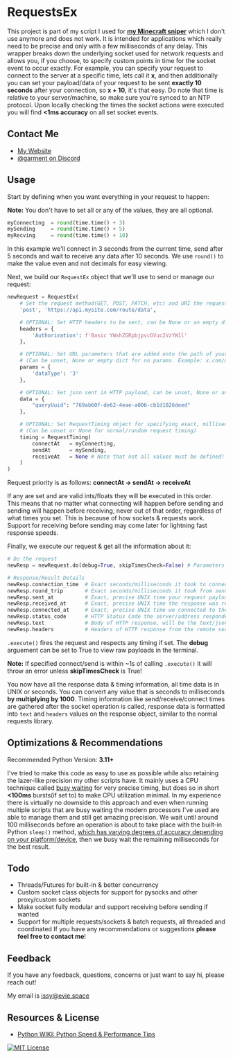 
# RequestsEx

This project is part of my script I used for [**my Minecraft sniper**](https://evie.space/snipes) which I don't use anymore and does not work. It is intended for applications which really need to be precise and only with a few milliseconds of any delay. This wrapper breaks down the underlying socket used for network requests and allows you, if you choose, to specify custom points in time for the socket event to occur exactly. For example, you can specify your request to connect to the server at a specific time, lets call it **x**, and then additionally you can set your payload/data of your request to be sent **exactly 10 seconds** after your connection, so **x + 10**, it's that easy. Do note that time is relative to your server/machine, so make sure you're synced to an NTP protocol. Upon locally checking the times the socket actions were executed you will find **<1ms accuracy** on all set socket events.




## Contact Me

- [My Website](https://evie.space)
- [@garment on Discord](https://discord.com/users/993964054081191966)


## Usage

Start by defining when you want everything in your request to happen:

**Note:** You don't have to set all or any of the values, they are all optional.

```py
myConnecting  = round(time.time() + 3)
mySending     = round(time.time() + 5)
myRecving     = round(time.time() + 10)
```
In this example we'll connect in 3 seconds from the current time, send after 5 seconds and wait to receive any data after 10 seconds. We use `round()` to make the value even and not decimals for easy viewing.

Next, we build our `RequestEx` object that we'll use to send or manage our request:

```py
newRequest = RequestEx(
    # Set the request method(GET, POST, PATCH, etc) and URI the request will be made to
    'post', 'https://api.mysite.com/route/data',

    # OPTIONAL: Set HTTP headers to be sent, can be None or an empty dict for no added headers
    headers = { 
        'Authorization': f'Basic YWxhZGRpbjpvcGVuc2VzYW1l'
    }, 

    # OPTIONAL: Set URL parameters that are added onto the path of your request
    # (Can be unset, None or empty dict for no params. Example: x.com/myPath?these=are&params=here)
    params = {
        'dataType': '3'
    },

    # OPTIONAL: Set json sent in HTTP payload, can be unset, None or an empty dict for sending no data
    data = { 
        "queryUuid": "769ab60f-de62-4eae-a006-cb1d1026deed"
    },

    # OPTIONAL: Set RequestTiming object for specifying exact, millisecond specific request timing
    # (Can be unset or None for normal/random request timing)
    timing = RequestTiming(
        connectAt   = myConnecting, 
        sendAt      = mySending, 
        receiveAt   = None # Note that not all values must be defined!
    )
)
```
Request priority is as follows: **connectAt -> sendAt -> receiveAt**

If any are set and are valid ints/floats they will be executed in this order. This means that no matter what connecting will happen before sending and sending will happen before receiving, never out of that order, regardless of what times you set. This is because of how sockets & requests work. Support for receiving before sending may come later for lightning fast response speeds.

Finally, we execute our request & get all the information about it:

```py
# Do the request
newResp = newRequest.do(debug=True, skipTimesCheck=False) # Parameters are optional

# Response/Result Details
newResp.connection_time  # Exact seconds/milliseconds it took to connect to the remote server
newResp.round_trip       # Exact seconds/milliseconds it took from sending to receiving the request
newResp.sent_at          # Exact, precise UNIX time your request payload was sent at
newResp.received_at      # Exact, precise UNIX time the response was received from the remote server
newResp.connected_at     # Exact, precise UNIX time we connected to the remote server
newResp.status_code      # HTTP Status Code the server/address responded with
newResp.text             # Body of HTTP response, will be the text/json of response
newResp.headers          # Headers of HTTP response from the remote server
```
`.execute()` fires the request and respects any timing if set. The **debug** arguement can be set to True to view raw payloads in the terminal.

**Note:** If specified connect/send is within ~1s of calling `.execute()` it will throw an error unless **skipTimesCheck** is True!

You now have all the response data & timing information, all time data is in UNIX or seconds. You can convert any value that is seconds to milliseconds **by multiplying by 1000**. Timing information like send/receive/connect times are gathered after the socket operation is called, response data is formatted into `text` and `headers` values on the response object, similar to the normal requests library.
## Optimizations & Recommendations

Recommended Python Version: **3.11+**

I've tried to make this code as easy to use as possible while also retaining the lazer-like precision my other scripts have. It mainly uses a CPU technique called [busy waiting](https://en.wikipedia.org/wiki/Busy_waiting) for very precise timing, but does so in short **<100ms** bursts(if set to) to make CPU utilization minimal. In my experience there is virtually no downside to this approach and even when running multiple scripts that are busy waiting the modern processors I've used are able to manage them and still get amazing precision. We wait until around 100 milliseconds before an operation is about to take place with the built-in Python `sleep()` method, [which has varying degrees of accuracy depending on your platform/device](https://stackoverflow.com/questions/1133857/how-accurate-is-pythons-time-sleep), then we busy wait the remaining milliseconds for the best result.


## Todo

- Threads/Futures for built-in & better concurrency
- Custom socket class objects for support for pysocks and other proxy/custom sockets
- Make socket fully modular and support receiving before sending if wanted
- Support for multiple requests/sockets & batch requests, all threaded and coordinated
If you have any recommendations or suggestions **please feel free to contact me**!


## Feedback

If you have any feedback, questions, concerns or just want to say hi, please reach out!

My email is issy@evie.space


## Resources & License

 - [Python WIKI: Python Speed & Performance Tips](https://wiki.python.org/moin/PythonSpeed/PerformanceTips)

[![MIT License](https://img.shields.io/badge/License-MIT-green.svg)](https://choosealicense.com/licenses/mit/)

